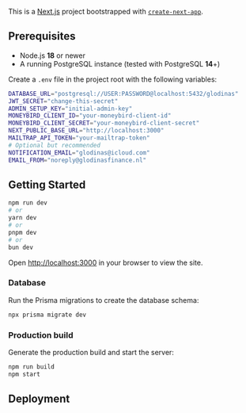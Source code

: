 This is a [Next.js](https://nextjs.org) project bootstrapped with [`create-next-app`](https://nextjs.org/docs/app/api-reference/cli/create-next-app).

## Prerequisites

- Node.js **18** or newer
- A running PostgreSQL instance (tested with PostgreSQL **14**+)

Create a `.env` file in the project root with the following variables:

```bash
DATABASE_URL="postgresql://USER:PASSWORD@localhost:5432/glodinas"
JWT_SECRET="change-this-secret"
ADMIN_SETUP_KEY="initial-admin-key"
MONEYBIRD_CLIENT_ID="your-moneybird-client-id"
MONEYBIRD_CLIENT_SECRET="your-moneybird-client-secret"
NEXT_PUBLIC_BASE_URL="http://localhost:3000"
MAILTRAP_API_TOKEN="your-mailtrap-token"
# Optional but recommended
NOTIFICATION_EMAIL="glodinas@icloud.com"
EMAIL_FROM="noreply@glodinasfinance.nl"
```

## Getting Started



```bash
npm run dev
# or
yarn dev
# or
pnpm dev
# or
bun dev
```

Open [http://localhost:3000](http://localhost:3000) in your browser to view the site.

### Database

Run the Prisma migrations to create the database schema:

```bash
npx prisma migrate dev
```

### Production build

Generate the production build and start the server:

```bash
npm run build
npm start
```

## Deployment



